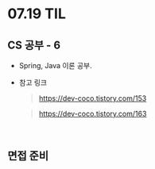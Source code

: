 <h1> 07.19 TIL </h1>

## CS 공부 - 6

  - Spring, Java 이론 공부.

  - 참고 링크
    > https://dev-coco.tistory.com/153

    > https://dev-coco.tistory.com/163
    
    <br>

## 면접 준비
 
